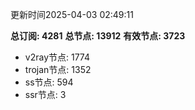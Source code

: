 更新时间2025-04-03 02:49:11

**总订阅: 4281**
**总节点: 13912**
**有效节点: 3723**
- v2ray节点: 1774
- trojan节点: 1352
- ss节点: 594
- ssr节点: 3
